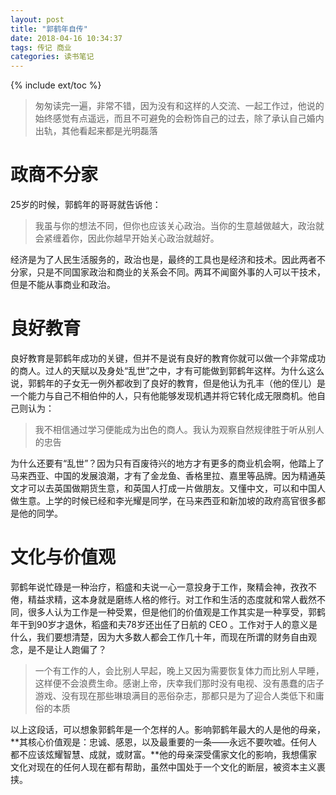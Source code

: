 ```yaml
---
layout: post
title: "郭鹤年自传"
date: 2018-04-16 10:34:37
tags: 传记 商业
categories: 读书笔记
---
```

{% include ext/toc %}

> 匆匆读完一遍，非常不错，因为没有和这样的人交流、一起工作过，他说的始终感觉有点遥远，而且不可避免的会粉饰自己的过去，除了承认自己婚内出轨，其他看起来都是光明磊落

# 政商不分家

25岁的时候，郭鹤年的哥哥就告诉他：

> 我虽与你的想法不同，但你也应该关心政治。当你的生意越做越大，政治就会紧缠着你，因此你越早开始关心政治就越好。

经济是为了人民生活服务的，政治也是，最终的工具也是经济和技术。因此两者不分家，只是不同国家政治和商业的关系会不同。两耳不闻窗外事的人可以干技术，但是不能从事商业和政治。


# 良好教育

良好教育是郭鹤年成功的关键，但并不是说有良好的教育你就可以做一个非常成功的商人。过人的天赋以及身处“乱世”之中，才有可能做到郭鹤年这样。为什么这么说，郭鹤年的子女无一例外都收到了良好的教育，但是他认为孔丰（他的侄儿）是一个能力与自己不相伯仲的人，只有他能够发现机遇并将它转化成无限商机。他自己则认为：

> 我不相信通过学习便能成为出色的商人。我认为观察自然规律胜于听从别人的忠告

为什么还要有“乱世”？因为只有百废待兴的地方才有更多的商业机会啊，他踏上了马来西亚、中国的发展浪潮，才有了金龙鱼、香格里拉、嘉里等品牌。因为精通英文才可以去英国做期货生意，和英国人打成一片做朋友。又懂中文，可以和中国人做生意。上学的时候已经和李光耀是同学，在马来西亚和新加坡的政府高官很多都是他的同学。

# 文化与价值观

郭鹤年说忙碌是一种治疗，稻盛和夫说一心一意投身于工作，聚精会神，孜孜不倦，精益求精，这本身就是磨练人格的修行。对工作和生活的态度就和常人截然不同，很多人认为工作是一种受累，但是他们的价值观是工作其实是一种享受，郭鹤年干到90岁才退休，稻盛和夫78岁还出任了日航的 CEO 。工作对于人的意义是什么，我们要想清楚，因为大多数人都会工作几十年，而现在所谓的财务自由观念，是不是让人跑偏了？

> 一个有工作的人，会比别人早起，晚上又因为需要恢复体力而比别人早睡，这样便不会浪费生命。感谢上帝，庆幸我们那时没有电视、没有愚蠢的店子游戏、没有现在那些琳琅满目的恶俗杂志，那都只是为了迎合人类低下和庸俗的本质

以上这段话，可以想象郭鹤年是一个怎样的人。影响郭鹤年最大的人是他的母亲，**其核心价值观是：忠诚、感恩，以及最重要的一条——永远不要吹嘘。任何人都不应该炫耀智慧、成就，或财富。**他的母亲深受儒家文化的影响，我想儒家文化对现在的任何人现在都有帮助，虽然中国处于一个文化的断层，被资本主义裹挟。
